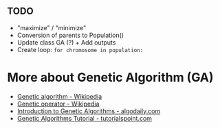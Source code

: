 ## TODO

- "maximize" / "minimize"
- Conversion of parents to Population()
- Update class GA (?) + Add outputs
- Create loop: `for chromosome in population:`

# More about Genetic Algorithm (GA)
- [Genetic algorithm - Wikipedia](https://en.wikipedia.org/wiki/Genetic_algorithm)
- [Genetic operator - Wikipedia](https://en.wikipedia.org/wiki/Genetic_operator)
- [Introduction to Genetic Algorithms - algodaily.com](https://algodaily.com/lessons/introduction-to-genetic-algorithms-in-python)
- [Genetic Algorithms Tutorial - tutorialspoint.com](https://www.tutorialspoint.com/genetic_algorithms/index.htm)
